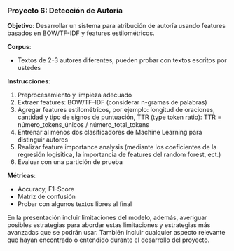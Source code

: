 ### Proyecto 6: Detección de Autoría

**Objetivo**: Desarrollar un sistema para atribución de autoría usando features basados en BOW/TF-IDF y features estilométricos.

**Corpus**:
- Textos de 2-3 autores diferentes, pueden probar con textos escritos por ustedes

**Instrucciones**:
1. Preprocesamiento y limpieza adecuado
2. Extraer features: BOW/TF-IDF (considerar n-gramas de palabras)
3. Agregar features estilométricos, por ejemplo: longitud de oraciones, cantidad y tipo de signos de puntuación, TTR (type token ratio):
 TTR = número_tokens_únicos / número_total_tokens
4. Entrenar al menos dos clasificadores de Machine Learning para distinguir autores
5. Realizar feature importance analysis (mediante los coeficientes de la regresión logísitica, la importancia de features del random forest, ect.)
6. Evaluar con una partición de prueba

**Métricas**:
- Accuracy, F1-Score
- Matriz de confusión
- Probar con algunos textos libres al final

En la presentación incluir limitaciones del modelo, además, averiguar posibles estrategias para abordar estas limitaciones y estrategias más avanzadas que se podrán usar. También incluir cualquier aspecto relevante que hayan encontrado o entendido durante el desarrollo del proyecto.